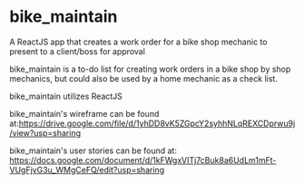 # bike_maintain
A ReactJS app that creates a work order for a bike shop mechanic to present to a client/boss for approval

bike_maintain is a to-do list for creating work orders in a bike shop by shop mechanics, but could also be used by
a home mechanic as a check list.

bike_maintain utilizes ReactJS 

bike_maintain's wireframe can be found at:https://drive.google.com/file/d/1yhDD8vK5ZGpcY2syhhNLqREXCDprwu9j/view?usp=sharing

bike_maintain's user stories can be found at:  https://docs.google.com/document/d/1kFWgxVITj7cBuk8a6UdLm1mFt-VUgFjvG3u_WMgCeFQ/edit?usp=sharing